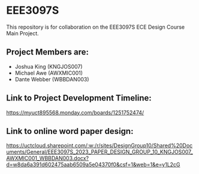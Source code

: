 # EEE3097S
This repository is for collaboration on the EEE3097S ECE Design Course Main Project.


## Project Members are:
- Joshua King (KNGJOS007)
- Michael Awe (AWXMIC001)
- Dante Webber (WBBDAN003)

## Link to Project Development Timeline:
https://myuct895568.monday.com/boards/1251752474/

## Link to online word paper design:
https://uctcloud.sharepoint.com/:w:/r/sites/DesignGroup10/Shared%20Documents/General/EEE3097S_2023_PAPER_DESIGN_GROUP_10_KNGJOS007_AWXMIC001_WBBDAN003.docx?d=w8da6a391d602475aab6509a5e04370f0&csf=1&web=1&e=y1L2cG

